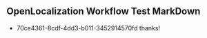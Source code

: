 ## OpenLocalization Workflow Test MarkDown
* 70ce4361-8cdf-4dd3-b011-3452914570fd thanks!

<!--HONumber=Jul16_HO4-->


